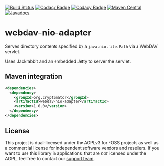 [![Build Status](https://github.com/cryptomator/webdav-nio-adapter/workflows/Build/badge.svg)](https://github.com/cryptomator/webdav-nio-adapter/actions?query=workflow%3ABuild)
[![Codacy Badge](https://api.codacy.com/project/badge/Grade/cb25035c651d4cbf92d21e00137f47d7)](https://www.codacy.com/app/cryptomator/webdav-nio-adapter)
[![Codacy Badge](https://api.codacy.com/project/badge/Coverage/cb25035c651d4cbf92d21e00137f47d7)](https://www.codacy.com/app/cryptomator/webdav-nio-adapter)
[![Maven Central](https://img.shields.io/maven-central/v/org.cryptomator/webdav-nio-adapter.svg?maxAge=86400)](https://repo1.maven.org/maven2/org/cryptomator/webdav-nio-adapter/)
[![Javadocs](http://www.javadoc.io/badge/org.cryptomator/webdav-nio-adapter.svg)](http://www.javadoc.io/doc/org.cryptomator/webdav-nio-adapter)

# webdav-nio-adapter
Serves directory contents specified by a `java.nio.file.Path` via a WebDAV servlet.

Uses Jackrabbit and an embedded Jetty to server the servlet.

## Maven integration

```xml
<dependencies>
  <dependency>
    <groupId>org.cryptomator</groupId>
    <artifactId>webdav-nio-adapter</artifactId>
    <version>1.0.0</version>
  </dependency>
</dependencies>
```

## License

This project is dual-licensed under the AGPLv3 for FOSS projects as well as a commercial license for independent software vendors and resellers. If you want to use this library in applications, that are *not* licensed under the AGPL, feel free to contact our [support team](https://cryptomator.org/help/).
